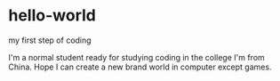 # hello-world
my first step of coding

I'm a normal student ready for studying coding in the college
I'm from China. Hope I can create a new brand world in computer except games.
